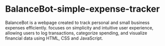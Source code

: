 # BalanceBot-simple-expense-tracker
BalanceBot is a webpage created to  track personal and small business expenses efficiently.  focuses on simplicity and intuitive user experience, allowing users to log transactions, categorize spending, and visualize financial data using HTML, CSS and JavaScript.
